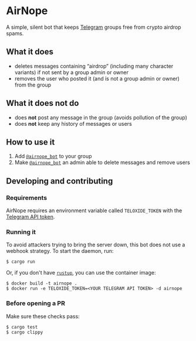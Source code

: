 # AirNope

A simple, silent bot that keeps [Telegram](https://telegram.org/) groups free from crypto airdrop spams.

## What it does

 * deletes messages containing “airdrop” (including many character variants) if not sent by a group admin or owner
 * removes the user who posted it (and is not a group admin or owner) from the group

## What it does not do

* does **not** post any message in the group (avoids pollution of the group)
* does **not** keep any history of messages or users

## How to use it

1. Add [`@airnope_bot`](https://telegram.me/airnope_bot) to your group
2. Make [`@airnope_bot`](https://telegram.me/airnope_bot) an admin able to delete messages and remove users

## Developing and contributing

### Requirements

AirNope requires an environment variable called `TELOXIDE_TOKEN` with the [Telegram API token](https://core.telegram.org/bots/#how-do-i-create-a-bot).

### Running it

To avoid attackers trying to bring the server down, this bot does not use a webhook strategy. To start the daemon, run:

```console
$ cargo run
```

Or, if you don't have [`rustup`](https://www.rust-lang.org/tools/install), you can use the container image:

```console
$ docker build -t airnope .
$ docker run -e TELOXIDE_TOKEN=<YOUR TELEGRAM API TOKEN> -d airnope
```

### Before opening a PR

Make sure these checks pass:

```console
$ cargo test
$ cargo clippy
```
